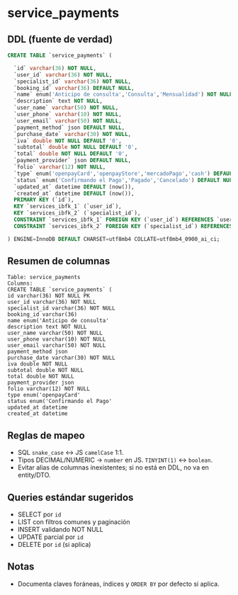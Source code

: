 # service_payments

## DDL (fuente de verdad)
```sql
CREATE TABLE `service_payments` (

  `id` varchar(36) NOT NULL,
  `user_id` varchar(36) NOT NULL,
  `specialist_id` varchar(36) NOT NULL,
  `booking_id` varchar(36) DEFAULT NULL,
  `name` enum('Anticipo de consulta','Consulta','Mensualidad') NOT NULL,
  `description` text NOT NULL,
  `user_name` varchar(50) NOT NULL,
  `user_phone` varchar(10) NOT NULL,
  `user_email` varchar(50) NOT NULL,
  `payment_method` json DEFAULT NULL,
  `purchase_date` varchar(30) NOT NULL,
  `iva` double NOT NULL DEFAULT '0',
  `subtotal` double NOT NULL DEFAULT '0',
  `total` double NOT NULL DEFAULT '0',
  `payment_provider` json DEFAULT NULL,
  `folio` varchar(12) NOT NULL,
  `type` enum('openpayCard','openpayStore','mercadoPago','cash') DEFAULT NULL,
  `status` enum('Confirmando el Pago','Pagado','Cancelado') DEFAULT NULL,
  `updated_at` datetime DEFAULT (now()),
  `created_at` datetime DEFAULT (now()),
  PRIMARY KEY (`id`),
  KEY `services_ibfk_1` (`user_id`),
  KEY `services_ibfk_2` (`specialist_id`),
  CONSTRAINT `services_ibfk_1` FOREIGN KEY (`user_id`) REFERENCES `users` (`id`),
  CONSTRAINT `services_ibfk_2` FOREIGN KEY (`specialist_id`) REFERENCES `users` (`id`)

) ENGINE=InnoDB DEFAULT CHARSET=utf8mb4 COLLATE=utf8mb4_0900_ai_ci;
```

## Resumen de columnas
```
Table: service_payments
Columns:
CREATE TABLE `service_payments` (
id varchar(36) NOT NULL PK
user_id varchar(36) NOT NULL
specialist_id varchar(36) NOT NULL
booking_id varchar(36)
name enum('Anticipo de consulta'
description text NOT NULL
user_name varchar(50) NOT NULL
user_phone varchar(10) NOT NULL
user_email varchar(50) NOT NULL
payment_method json
purchase_date varchar(30) NOT NULL
iva double NOT NULL
subtotal double NOT NULL
total double NOT NULL
payment_provider json
folio varchar(12) NOT NULL
type enum('openpayCard'
status enum('Confirmando el Pago'
updated_at datetime
created_at datetime
```

## Reglas de mapeo
- SQL `snake_case` ↔ JS `camelCase` 1:1.
- Tipos DECIMAL/NUMERIC → `number` en JS. `TINYINT(1)` ↔ `boolean`.
- Evitar alias de columnas inexistentes; si no está en DDL, no va en entity/DTO.

## Queries estándar sugeridos
- SELECT por `id`
- LIST con filtros comunes y paginación
- INSERT validando NOT NULL
- UPDATE parcial por `id`
- DELETE por `id` (si aplica)

## Notas
- Documenta claves foráneas, índices y `ORDER BY` por defecto si aplica.
